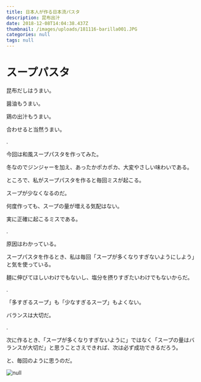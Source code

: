 ```yaml
---
title: 日本人が作る日本流パスタ
description: 昆布出汁
date: 2018-12-08T14:04:38.437Z
thumbnail: /images/uploads/181116-barilla001.JPG
categories: null
tags: null
---
```

# スープパスタ

昆布だしはうまい。

醤油もうまい。

鶏の出汁もうまい。

合わせると当然うまい。

.

今回は和風スープパスタを作ってみた。

冬なのでジンジャーを加え、あったかポカポカ、大変やさしい味わいである。

ところで、私がスープパスタを作ると毎回ミスが起こる。

スープが少なくなるのだ。

何度作っても、スープの量が増える気配はない。

実に正確に起こるミスである。

.

原因はわかっている。

スープパスタを作るとき、私は毎回「スープが多くなりすぎないようにしよう」と気を使っている。

麺に伸びてほしいわけでもないし、塩分を摂りすぎたいわけでもないからだ。

.

「多すぎるスープ」も「少なすぎるスープ」もよくない。

バランスは大切だ。

.

次に作るとき、「スープが多くなりすぎないように」ではなく「スープの量はバランスが大切だ」と思うことさえできれば、次は必ず成功できるだろう。

と、毎回のように思うのだ。

![null](/images/uploads/181116-barilla001.JPG)
